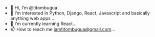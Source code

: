 - 👋 Hi, I’m @titombugua
- 👀 I’m interested in Python, Django, React, Javascript and basically anything web apps ...
- 🌱 I’m currently learning React...
- 📫 How to reach me iamtitombugua@gmail.com...

<!---
titombugua/titombugua is a ✨ special ✨ repository because its `README.md` (this file) appears on your GitHub profile.
You can click the Preview link to take a look at your changes.
--->
